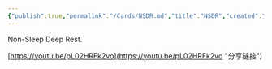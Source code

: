 ```yaml
---
{"publish":true,"permalink":"/Cards/NSDR.md","title":"NSDR","created":"2023-02-24","modified":"2023-03-14","published":"2025-07-12T18:53:36.108+08:00","cssclasses":""}
---
```



Non-Sleep Deep Rest.

[https://youtu.be/pL02HRFk2vo](https://youtu.be/pL02HRFk2vo "分享链接")